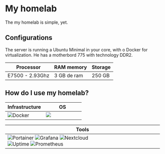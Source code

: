 # My homelab


The my homelab is simple, yet.

## Configurations

The server is running a Ubuntu Minimal in your core, with o Docker for virtualization. He has a motherbord 775 with technology DDR2.

|Processor| RAM memory |Storage|
|---------|------------|-------|
|E7500 - 2.93Ghz|3 GB de ram| 250 GB |

## How do I use my homelab?

<table>    
  <thead>
    <tr>      
      <th>Infrastructure</th>
      <th>OS</th>
    </tr>
  </thead>      
  <tbody>
    <tr>
      <td width="50%">
        <img src="https://img.shields.io/badge/docker-0db7ed?style=for-the-badge&logo=docker&logoColor=white" alt="Docker">
       </td>
       <td valign="top" width="50%">
        <img src="https://img.shields.io/badge/Ubuntu-dd4814?style=for-the-badge&logo=ubuntu&logoColor=white">
        </td>
    </tr>
  </tbody>    
</table>
<table>    
  <thead>
    <tr> 
     <th>Tools</th>
      </tr>
  </thead>      
  <tbody>
    <tr>
      <td width="50%">
        <img src="https://img.shields.io/badge/Portainer-build?style=for-the-badge&logo=Portainer&color=%23FFFFFF" alt="Portainer">
        <img src="https://img.shields.io/badge/Grafana-White?style=for-the-badge&logo=Grafana&logoColor=White&labelColor=23FA3320&color=white" alt="Grafana">
        <img src="https://img.shields.io/badge/Nextcloud-build?style=for-the-badge&logo=Nextcloud&logoColor=%232247FF&color=%23FFFFFF" alt="Nextcloud">
        <br>
        <img src="https://img.shields.io/badge/Uptime-build?style=for-the-badge&logo=Uptime-kuma&color=%23FFFFFF" alt="Uptime">
        <img src="https://img.shields.io/badge/Prometheus-build?style=for-the-badge&logo=Prometheus&color=%23FFFFFF" alt="Prometheus">
         </td>

